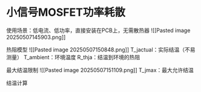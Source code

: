# 小信号MOSFET功率耗散
使用场景：低电流、低功率，直接安装在PCB上，无需散热器
![[Pasted image 20250507145903.png]]

热阻模型
![[Pasted image 20250507150848.png]]
T_jactual：实际结温（不易测量）
T_ambient：环境温度
R_thja：结温到环境的热阻

最大结温限制
![[Pasted image 20250507151109.png]]
T_jmax：最大允许结温


结温计算
